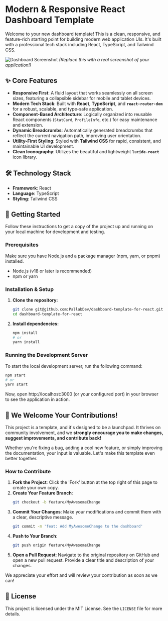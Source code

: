 # Modern & Responsive React Dashboard Template

Welcome to your new dashboard template! This is a clean, responsive, and feature-rich starting point for building modern web application UIs. It's built with a professional tech stack including React, TypeScript, and Tailwind CSS.

![Dashboard Screenshot](https://res.cloudinary.com/dfwgiivke/image/upload/v1758053537/screencapture-localhost-5173-dashboard-profile-2025-09-17-01_29_05_ijsegm.png)
*(Replace this with a real screenshot of your application!)*

## ✨ Core Features

-   **Responsive First**: A fluid layout that works seamlessly on all screen sizes, featuring a collapsible sidebar for mobile and tablet devices.
-   **Modern Tech Stack**: Built with **React**, **TypeScript**, and **`react-router-dom`** for a robust, scalable, and type-safe application.
-   **Component-Based Architecture**: Logically organized into reusable React components (`StatCard`, `ProfileInfo`, etc.) for easy maintenance and extension.
-   **Dynamic Breadcrumbs**: Automatically generated breadcrumbs that reflect the current navigation path, improving user orientation.
-   **Utility-First Styling**: Styled with **Tailwind CSS** for rapid, consistent, and maintainable UI development.
-   **Clean Iconography**: Utilizes the beautiful and lightweight **`lucide-react`** icon library.

## 🛠️ Technology Stack

-   **Framework**: React
-   **Language**: TypeScript
-   **Styling**: Tailwind CSS

## 🚀 Getting Started

Follow these instructions to get a copy of the project up and running on your local machine for development and testing.

### Prerequisites

Make sure you have Node.js and a package manager (npm, yarn, or pnpm) installed.

-   Node.js (v18 or later is recommended)
-   npm or yarn

### Installation & Setup

1.  **Clone the repository:**
    ```bash
    git clone git@github.com:PallabDev/dashboard-template-for-react.git
    cd dashboard-template-for-react
    ```

2.  **Install dependencies:**
    ```bash
    npm install
    # or
    yarn install
    ```

### Running the Development Server

To start the local development server, run the following command:

```bash
npm start
# or
yarn start
```

Now, open http://localhost:3000 (or your configured port) in your browser to see the application in action.

## 🤝 We Welcome Your Contributions!

This project is a template, and it's designed to be a launchpad. It thrives on community involvement, and we **strongly encourage you to make changes, suggest improvements, and contribute back!**

Whether you're fixing a bug, adding a cool new feature, or simply improving the documentation, your input is valuable. Let's make this template even better together.

### How to Contribute

1.  **Fork the Project**: Click the 'Fork' button at the top right of this page to create your own copy.
2.  **Create Your Feature Branch**:
    ```bash
    git checkout -b feature/MyAwesomeChange
    ```
3.  **Commit Your Changes**: Make your modifications and commit them with a clear, descriptive message.
    ```bash
    git commit -m 'feat: Add MyAwesomeChange to the dashboard'
    ```
4.  **Push to Your Branch**:
    ```bash
    git push origin feature/MyAwesomeChange
    ```
5.  **Open a Pull Request**: Navigate to the original repository on GitHub and open a new pull request. Provide a clear title and description of your changes.

We appreciate your effort and will review your contribution as soon as we can!

## 📄 License

This project is licensed under the MIT License. See the `LICENSE` file for more details.


